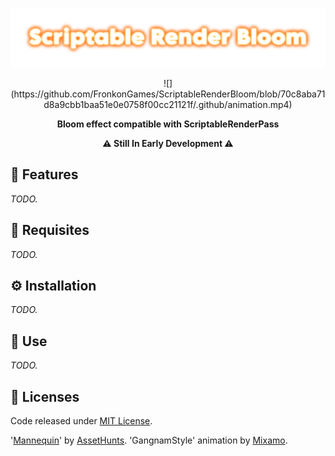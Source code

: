 <p align="center"><img src=".github/logo.png"/></p>

<p align="center">
![](https://github.com/FronkonGames/ScriptableRenderBloom/blob/70c8aba71d8a9cbb1baa51e0e0758f00cc21121f/.github/animation.mp4)
</p>

<p align="center"><b>Bloom effect compatible with ScriptableRenderPass</b></p>

<p align="center"><b>⚠️ Still In Early Development ⚠️</b></p>

## 🎇 Features

*TODO.*

## 🔧 Requisites

*TODO.*

## ⚙️ Installation

*TODO.*

## 🚀 Use

*TODO.*

## 📜 Licenses

Code released under [MIT License](https://github.com/FronkonGames/ScriptableRenderBloom/blob/main/LICENSE.md).

'[Mannequin](https://assethunts.itch.io/mannequinfree)' by [AssetHunts](https://assethunts.itch.io/).
'GangnamStyle' animation by [Mixamo](https://mixamo.com/).